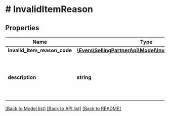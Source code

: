 # # InvalidItemReason

## Properties

Name | Type | Description | Notes
------------ | ------------- | ------------- | -------------
**invalid_item_reason_code** | [**\Evers\SellingPartnerApi\Model\InvalidItemReasonCode**](InvalidItemReasonCode.md) |  |
**description** | **string** | A human readable description of the invalid item reason code. |

[[Back to Model list]](../../README.md#models) [[Back to API list]](../../README.md#endpoints) [[Back to README]](../../README.md)
